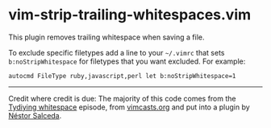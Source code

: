 vim-strip-trailing-whitespaces.vim
==================================

This plugin removes trailing whitespace when saving a file.

To exclude specific filetypes add a line to your `~/.vimrc` that sets `b:noStripWhitespace` for filetypes that you want excluded. For example:

```
autocmd FileType ruby,javascript,perl let b:noStripWhitespace=1
```

----
Credit where credit is due:
The majority of this code comes from the [Tydiying
whitespace](http://vimcasts.org/episodes/tidying-whitespace/) episode, from
[vimcasts.org](http://vimcasts.org) and put into a plugin by [Néstor Salceda](http://nestorsalceda.com/).


